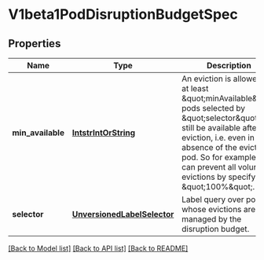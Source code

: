 # V1beta1PodDisruptionBudgetSpec

## Properties
Name | Type | Description | Notes
------------ | ------------- | ------------- | -------------
**min_available** | [**IntstrIntOrString**](IntstrIntOrString.md) | An eviction is allowed if at least \&quot;minAvailable\&quot; pods selected by \&quot;selector\&quot; will still be available after the eviction, i.e. even in the absence of the evicted pod.  So for example you can prevent all voluntary evictions by specifying \&quot;100%\&quot;. | 
**selector** | [**UnversionedLabelSelector**](UnversionedLabelSelector.md) | Label query over pods whose evictions are managed by the disruption budget. | 

[[Back to Model list]](../README.md#documentation-for-models) [[Back to API list]](../README.md#documentation-for-api-endpoints) [[Back to README]](../README.md)


